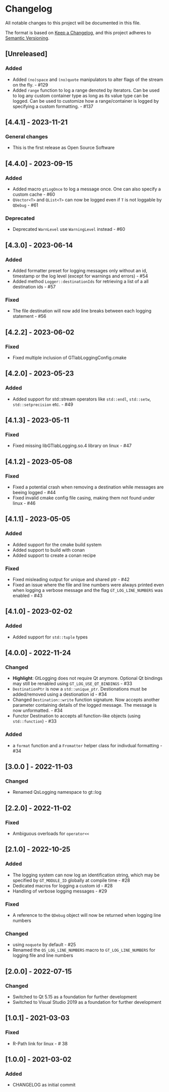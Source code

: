 # Changelog
All notable changes to this project will be documented in this file.

The format is based on [Keep a Changelog](https://keepachangelog.com/en/1.0.0/),
and this project adheres to [Semantic Versioning](https://semver.org/spec/v2.0.0.html).

## [Unreleased]
### Added
- Added `(no)space` and `(no)quote` manipulators to alter flags of the stream on the fly. - #129
- Added `range` function to log a range denoted by iterators. Can be used to log any custom container type as long as its value type can be logged. Can be used to customize how a range/container is logged by specifying a custom formatting. - #137

## [4.4.1] - 2023-11-21
### General changes
 - This is the first release as Open Source Software

## [4.4.0] - 2023-09-15
### Added
- Added macro `gtLogOnce` to log a message once. One can also specify a custom cache - #60
- `QVector<T>` and `QList<T>` can now be logged even if `T` is not loggable by `QDebug` - #61

### Deprecated
- Deprecated `WarnLevel` use `WarningLevel` instead - #60

## [4.3.0] - 2023-06-14
### Added
- Added formatter preset for logging messages only without an id, timestamp or the log level (except for warnings and errors) - #54
- Added method `Logger::destinationIds` for retrieving a list of a all destination ids - #57

### Fixed
- The file destination will now add line breaks between each logging statement - #56

## [4.2.2] - 2023-06-02
### Fixed
 - Fixed multiple inclusion of GTlabLoggingConfig.cmake

## [4.2.0] - 2023-05-23
### Added
- Added support for std::stream operators like `std::endl`, `std::setw`, `std::setprecision` etc. - #49

## [4.1.3] - 2023-05-11
### Fixed
- Fixed missing libGTlabLogging.so.4 library on linux - #47

## [4.1.2] - 2023-05-08
### Fixed
- Fixed a potential crash when removing a destination while messages are beeing logged - #44
- Fixed invalid cmake config file casing, making them not found under linux - #46

## [4.1.1] - 2023-05-05 
### Added
 - Added support for the cmake build system
 - Added support to build with conan
 - Added support to create a conan recipe
 
### Fixed
- Fixed misleading output for unique and shared ptr - #42
- Fixed an issue where the file and line numbers were always printed even when logging a verbose message and the flag `GT_LOG_LINE_NUMBERS` was enabled - #43

## [4.1.0] - 2023-02-02 
### Added
- Added support for `std::tuple` types

## [4.0.0] - 2022-11-24 
### Changed
- __Highlight__: GtLogging does not require Qt anymore. Optional Qt bindings may still be renabled using `GT_LOG_USE_QT_BINDINGS` - #33
- `DestinationPtr` is now a `std::unique_ptr`. Destionations must be added/removed using a destionation id - #34
- Changed `Destination::write` function signature. Now accepts another parameter containing details of the logged message. The message is now unformatted. - #34
- Functor Destination to accepts all function-like objects (using `std::function`) - #33

### Added
- a `format` function and a `Fromatter` helper class for indivdual formatting - #34

## [3.0.0 ] - 2022-11-03
### Changed
- Renamed QsLogging namespace to gt::log

## [2.2.0] - 2022-11-02
### Fixed
- Ambiguous overloads for `operator<<`

## [2.1.0] - 2022-10-25
### Added
- The logging system can now log an identification string, which may be specified by `GT_MODULE_ID` globally at compile time - #28
- Dedicated macros for logging a custom id - #28
- Handling of verbose logging messages - #29

### Fixed
- A reference to the `QDebug` object will now be returned when logging line numbers 

### Changed
- using  `noquote` by default - #25
- Renamed the `QS_LOG_LINE_NUMBERS` macro to `GT_LOG_LINE_NUMBERS` for logging file and line numbers

## [2.0.0] - 2022-07-15
### Changed
- Switched to Qt 5.15 as a foundation for further development
- Switched to Visual Studio 2019 as a foundation for further development

## [1.0.1] - 2021-03-03
### Fixed
- R-Path link for linux - # 38


## [1.0.0] - 2021-03-02
### Added
- CHANGELOG as initial commit
